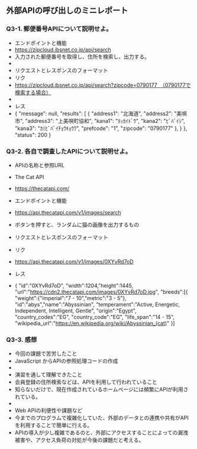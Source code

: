 ## 外部APIの呼び出しのミニレポート
### Q3-1. 郵便番号APIについて説明せよ。
* エンドポイントと機能
* https://zipcloud.ibsnet.co.jp/api/search
* 入力された郵便番号を取得し、住所を検索し、出力する。
*
* リクエストとレスポンスのフォーマット
* リク
* https://zipcloud.ibsnet.co.jp/api/search?zipcode=0790177　（0790177で検索する場合）
*
* レス
* {
	"message": null,
	"results": [
		{
			"address1": "北海道",
			"address2": "美唄市",
			"address3": "上美唄町協和",
			"kana1": "ﾎｯｶｲﾄﾞｳ",
			"kana2": "ﾋﾞﾊﾞｲｼ",
			"kana3": "ｶﾐﾋﾞﾊﾞｲﾁｮｳｷｮｳﾜ",
			"prefcode": "1",
			"zipcode": "0790177"
		},
		}
  },
	"status": 200
}

### Q3-2. 各自で調査したAPIについて説明せよ。
* APIの名称と参照URL
* The Cat API
* https://thecatapi.com/
* エンドポイントと機能
* https://api.thecatapi.com/v1/images/search
* ボタンを押すと、ランダムに猫の画像を出力するもの
* リクエストとレスポンスのフォーマット
* リク
* https://api.thecatapi.com/v1/images/0XYvRd7oD

* レス
* {
"id":"0XYvRd7oD",
"width":1204,"height":1445,
"url":"https://cdn2.thecatapi.com/images/0XYvRd7oD.jpg",
"breeds":[{
  "weight":{"imperial":"7  -  10","metric":"3 - 5"},
    "id":"abys","name":"Abyssinian",
    "temperament":"Active, Energetic, Independent, Intelligent, Gentle",
    "origin":"Egypt",
    "country_codes":"EG",
    "country_code":"EG",
    "life_span":"14 - 15",
    "wikipedia_url":"https://en.wikipedia.org/wiki/Abyssinian_(cat)"
}]

### Q3-3. 感想
* 今回の課題で苦労したこと
* JavaScript からAPIの参照処理コードの作成
* 
* 演習を通して理解できたこと
* 会員登録の住所検索などは、APIを利用して行われていること
* 知らないだけで、現在作成されているホームページには頻繁にAPIが利用されている。
*
* Web APIの利便性や課題など
* 今までのプログラムで複雑化していた、外部のデータとの連携や共有がAPIを利用することで簡単に行える。
* APIの導入が少し複雑であるのと、外部にアクセスすることによっての漏洩被害や、アクセス負荷の対処が今後の課題だと考える。
